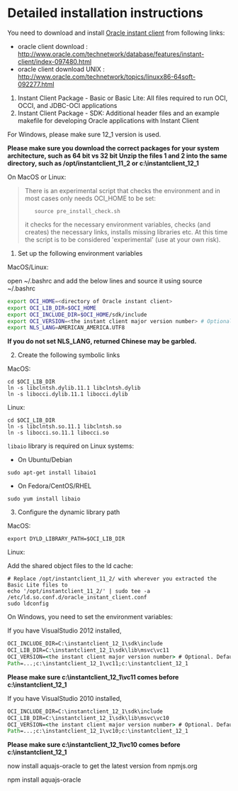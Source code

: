 # Detailed installation instructions

You need to download and install [Oracle instant client](http://www.oracle.com/technetwork/database/features/instant-client/index-097480.html) from following links:

* oracle client download : http://www.oracle.com/technetwork/database/features/instant-client/index-097480.html
* oracle client download UNIX : http://www.oracle.com/technetwork/topics/linuxx86-64soft-092277.html

1. Instant Client Package - Basic or Basic Lite: All files required to run OCI, OCCI, and JDBC-OCI applications
2. Instant Client Package - SDK: Additional header files and an example makefile for developing Oracle applications with Instant Client

For Windows, please make sure 12_1 version is used.

**Please make sure you download the correct packages for your system architecture, such as 64 bit vs 32 bit**
**Unzip the files 1 and 2 into the same directory, such as /opt/instantclient\_11\_2 or c:\instantclient\_12\_1**

On MacOS or Linux:

> There is an experimental script that checks the environment and in most cases only needs OCI_HOME
> to be set:
>
> `   source pre_install_check.sh`
> 
> it checks for the necessary environment variables, checks (and creates) the necessary links, 
> installs missing libraries etc.
> At this time the script is to be considered 'experimental' (use at your own risk).

1. Set up the following environment variables

MacOS/Linux:

open ~/.bashrc and add the below lines and source it using source ~/.bashrc

```bash
export OCI_HOME=<directory of Oracle instant client>
export OCI_LIB_DIR=$OCI_HOME
export OCI_INCLUDE_DIR=$OCI_HOME/sdk/include
export OCI_VERSION=<the instant client major version number> # Optional. Default is 11.
export NLS_LANG=AMERICAN_AMERICA.UTF8
```
__If you do not set NLS_LANG, returned Chinese may be garbled.__

2. Create the following symbolic links

MacOS:

```
cd $OCI_LIB_DIR
ln -s libclntsh.dylib.11.1 libclntsh.dylib
ln -s libocci.dylib.11.1 libocci.dylib
```

Linux:

```
cd $OCI_LIB_DIR
ln -s libclntsh.so.11.1 libclntsh.so
ln -s libocci.so.11.1 libocci.so
```

`libaio` library is required on Linux systems:

* On Ubuntu/Debian

```
sudo apt-get install libaio1
```

* On Fedora/CentOS/RHEL

```
sudo yum install libaio
```

3. Configure the dynamic library path

MacOS:

```
export DYLD_LIBRARY_PATH=$OCI_LIB_DIR
```

Linux:

Add the shared object files to the ld cache:

```
# Replace /opt/instantclient_11_2/ with wherever you extracted the Basic Lite files to
echo '/opt/instantclient_11_2/' | sudo tee -a /etc/ld.so.conf.d/oracle_instant_client.conf
sudo ldconfig
```

On Windows, you need to set the environment variables:

If you have VisualStudio 2012 installed,

```bat
OCI_INCLUDE_DIR=C:\instantclient_12_1\sdk\include
OCI_LIB_DIR=C:\instantclient_12_1\sdk\lib\msvc\vc11
OCI_VERSION=<the instant client major version number> # Optional. Default is 11.
Path=...;c:\instantclient_12_1\vc11;c:\instantclient_12_1
```

**Please make sure c:\instantclient_12_1\vc11 comes before c:\instantclient_12_1**

If you have VisualStudio 2010 installed,

```bat
OCI_INCLUDE_DIR=C:\instantclient_12_1\sdk\include
OCI_LIB_DIR=C:\instantclient_12_1\sdk\lib\msvc\vc10
OCI_VERSION=<the instant client major version number> # Optional. Default is 11.
Path=...;c:\instantclient_12_1\vc10;c:\instantclient_12_1
```

**Please make sure c:\instantclient_12_1\vc10 comes before c:\instantclient_12_1**


now install aquajs-oracle to get the latest version from npmjs.org

npm install aquajs-oracle


